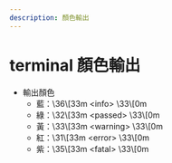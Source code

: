 ```yaml
---
description: 顏色輸出
---
```


# terminal 顏色輸出



* 輸出顏色
  * 藍：\36\\\[33m \<info> \33\\\[0m
  * 綠：\32\\\[33m \<passed> \33\\\[0m
  * 黃：\33\\\[33m \<warning> \33\\\[0m
  * 紅：\31\\\[33m \<error> \33\\\[0m
  * 紫：\35\\\[33m \<fatal> \33\\\[0m
